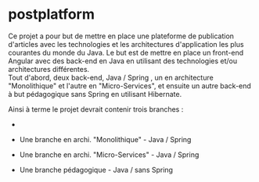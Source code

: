 # postplatform

Ce projet a pour but de mettre en place une plateforme de publication d'articles avec les technologies et les architectures d'application  les plus courantes du monde du Java.
Le but est de mettre en place un front-end Angular avec des back-end en Java en utilisant des technologies et/ou architectures différentes.  
Tout d'abord, deux back-end, Java / Spring , un en architecture "Monolithique" et l'autre en "Micro-Services", et ensuite un autre back-end à but pédagogique sans Spring en utilisant Hibernate.  

Ainsi à terme le projet devrait contenir trois branches :  

-

- Une branche en archi. "Monolithique"     - Java / Spring
- Une branche en archi. "Micro-Services"   - Java / Spring
- Une branche pédagogique - Java / sans Spring 
    

